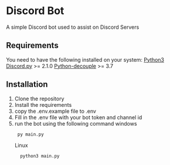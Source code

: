 # Discord Bot

A simple Discord bot used to assist on Discord Servers

## Requirements

You need to have the following installed on your system:
[Python3](https://www.python.org/downloads/)
[Discord.py](https://pypi.org/project/discord.py/) >= 2.1.0
[Python-decouple](https://pypi.org/project/python-decouple/) >= 3.7

## Installation
1. Clone the repository
2. Install the requirements
3. copy the .env.example file to .env
4. Fill in the .env file with your bot token and channel id
5. run the bot using the following command
   windows
   ```
    py main.py
   ```
   Linux
   ```
     python3 main.py
   ```
